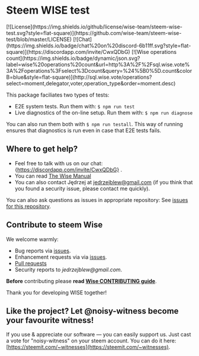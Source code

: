 # Steem WISE test

<!--§ data.config.badges.map(badge => badge(data, d)).join(" ") §-->[![License](https://img.shields.io/github/license/wise-team/steem-wise-test.svg?style=flat-square)](https://github.com/wise-team/steem-wise-test/blob/master/LICENSE) [![Chat](https://img.shields.io/badge/chat%20on%20discord-6b11ff.svg?style=flat-square)](https://discordapp.com/invite/CwxQDbG) [![Wise operations count](https://img.shields.io/badge/dynamic/json.svg?label=wise%20operations%20count&url=http%3A%2F%2Fsql.wise.vote%3A%2Foperations%3Fselect%3Dcount&query=%24%5B0%5D.count&colorB=blue&style=flat-square)](http://sql.wise.vote/operations?select=moment,delegator,voter,operation_type&order=moment.desc)<!--§§.-->

This package faciliates two types of tests:

- E2E system tests. Run them with: `$ npm run test`
- Live diagnostics of the on-line setup. Run them with: `$ npm run diagnose`

You can also run them both with `$ npm run testall`. This way of running ensures that diagnostics is run even in case that E2E tests fails.



<!--§ data.config.generateHelpMd(data) §-->
## Where to get help?

- Feel free to talk with us on our chat: {https://discordapp.com/invite/CwxQDbG} .
- You can read [The Wise Manual]({https://wise.vote/introduction})
- You can also contact Jędrzej at jedrzejblew@gmail.com (if you think that you found a security issue, please contact me quickly).

You can also ask questions as issues in appropriate repository: See [issues for this repository](https://github.com/wise-team/steem-wise-test/issues).

<!--§§.-->
<!--§ data.config.generateHelpUsMd(data) §-->
## Contribute to steem Wise

We welcome warmly:

- Bug reports via [issues](https://github.com/wise-team/steem-wise-test).
- Enhancement requests via via [issues](https://github.com/wise-team/steem-wise-test/issues).
- [Pull requests](https://github.com/wise-team/steem-wise-test/pulls)
- Security reports to _jedrzejblew@gmail.com_.

**Before** contributing please **read [Wise CONTRIBUTING guide](https://github.com/wise-team/steem-wise-core/blob/master/CONTRIBUTING.md)**.

Thank you for developing WISE together!



## Like the project? Let @noisy-witness become your favourite witness!

If you use & appreciate our software — you can easily support us. Just cast a vote for "noisy-witness" on your steem account. You can do it here: [https://steemit.com/~witnesses](https://steemit.com/~witnesses).

<!--§§.-->



<!-- Prayer: Gloria Patri, et Filio, et Spiritui Sancto, sicut erat in principio et nunc et semper et in saecula saeculorum. Amen. In te, Domine, speravi: non confundar in aeternum. -->
